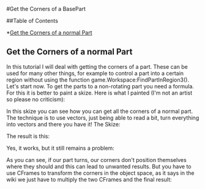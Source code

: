 #Get the Corners of a BasePart

##Table of Contents

*[Get the Corners of a normal Part](#get-the-corners-of-a-normal-part)

## Get the Corners of a normal Part
In this tutorial I will deal with getting the corners of a part. These can be used for many other things, for example to control a part into a certain region without using the function game.Workspace:FindPartInRegion3(). Let's start now. To get the parts to a non-rotating part you need a formula. For this it is better to paint a skize. Here is what I painted (I'm not an artist so please no criticism):  

In this skize you can see how you can get all the corners of a normal part. The technique is to use vectors, just being able to read a bit, turn everything into vectors and there you have it! The Skize:

The result is this:

Yes, it works, but it still remains a problem:

As you can see, if our part turns, our corners don't position themselves where they should and this can lead to unwanted results. But you have to use CFrames to transform the corners in the object space, as it says in the wiki we just have to multiply the two CFrames and the final result:

